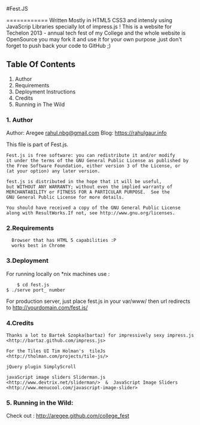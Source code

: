 

#Fest.JS

============
Written Mostly in HTML5 CSS3 and intensly using JavaScrip Libraries specially lot of impress.js !
This is a website for Techelon 2013 - annual tech fest of my College and the whole website is OpenSource you may fork it and use  it for your own purpose ,just don't forget to push back your code to GitHub ;) 

## Table Of Contents

1. Author
2. Requirements
3. Deployment Instructions 
4. Credits
5. Running in The Wild 

### 1. Author 

Author: Aregee <rahul.nbg@gmail.com>
Blog: <https://rahulgaur.info>

This file is part of Fest.js.

    Fest.js is free software: you can redistribute it and/or modify
    it under the terms of the GNU General Public License as published by
    the Free Software Foundation, either version 3 of the License, or
    (at your option) any later version.

    fest.js is distributed in the hope that it will be useful,
    but WITHOUT ANY WARRANTY; without even the implied warranty of
    MERCHANTABILITY or FITNESS FOR A PARTICULAR PURPOSE.  See the
    GNU General Public License for more details.

    You should have received a copy of the GNU General Public License
    along with ResultWorks.If not, see http://www.gnu.org/licenses.

### 2.Requirements 
      Browser that has HTML 5 capabilities :P 
      works best in Chrome 



### 3.Deployment 
   For running locally on *nix machines use :

        $ cd fest.js 
   	$ ./serve port_ number
	
   For production server, just place  fest.js in your var/www/	then url redirects to http://yourdomain.com/fest.js/



### 4.Credits 
    
    Thanks a lot to Bartek Szopka(bartaz) for impressively sexy impress.js <http://bartaz.github.com/impress.js>
    
    For the Tiles UI Tim Holman's  tileJs <http://tholman.com/projects/tile-js/>	
    
    jQuery plugin SimplyScroll 
    
    javaScript image sliders Sliderman.js <http://www.devtrix.net/sliderman/>  &  JavaScript Image Sliders <http://www.menucool.com/javascript-image-slider>


    
### 5. Running in the Wild:

Check out : <http://aregee.github.com/college_fest>
